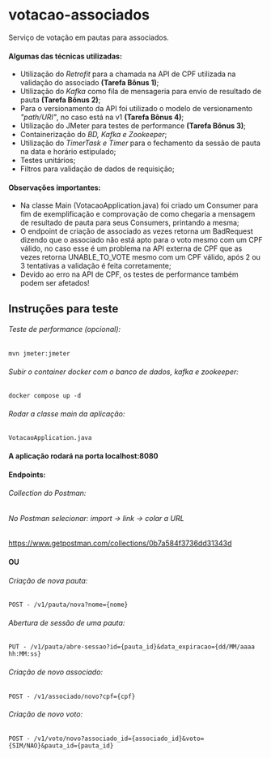 # votacao-associados
Serviço de votação em pautas para associados.

#### Algumas das técnicas utilizadas:
- Utilização do _Retrofit_ para a chamada na API de CPF utilizada na validação do associado **(Tarefa Bônus 1)**;
- Utilização do _Kafka_ como fila de mensageria para envio de resultado de pauta **(Tarefa Bônus 2)**;
- Para o versionamento da API foi utilizado o modelo de versionamento _"path/URI"_, no caso está na v1 **(Tarefa Bônus 4)**;
- Utilização do JMeter para testes de performance **(Tarefa Bônus 3)**;
- Containerização do _BD, Kafka e Zookeeper_;
- Utilização do _TimerTask e Timer_ para o fechamento da sessão de pauta na data e horário estipulado;
- Testes unitários;
- Filtros para validação de dados de requisição;

#### Observações importantes:
- Na classe Main (VotacaoApplication.java) foi criado um Consumer para fim de exemplificação e comprovação de como chegaria a mensagem de resultado de pauta para seus Consumers, printando a mesma;
- O endpoint de criação de associado as vezes retorna um BadRequest dizendo que o associado não está apto para o voto mesmo com um CPF válido, no caso esse é um problema na API externa de CPF que as vezes retorna UNABLE_TO_VOTE mesmo com um CPF válido, após 2 ou 3 tentativas a validação é feita corretamente;
- Devido ao erro na API de CPF, os testes de performance também podem ser afetados!

## Instruções para teste

###### Teste de performance (opcional):
```
mvn jmeter:jmeter
```
###### Subir o container docker com o banco de dados, kafka e zookeeper:
```
docker compose up -d
```
###### Rodar a classe main da aplicação:
```
VotacaoApplication.java
```
#### A aplicação rodará na porta localhost:8080
#### Endpoints:

###### Collection do Postman:
###### No Postman selecionar: import -> link -> colar a URL
https://www.getpostman.com/collections/0b7a584f3736dd31343d

#### OU

###### Criação de nova pauta:
```
POST - /v1/pauta/nova?nome={nome}
```
###### Abertura de sessão de uma pauta:
```
PUT - /v1/pauta/abre-sessao?id={pauta_id}&data_expiracao={dd/MM/aaaa hh:MM:ss}
```
###### Criação de novo associado:
```
POST - /v1/associado/novo?cpf={cpf}
```
###### Criação de novo voto:
```
POST - /v1/voto/novo?associado_id={associado_id}&voto={SIM/NAO}&pauta_id={pauta_id}
```
